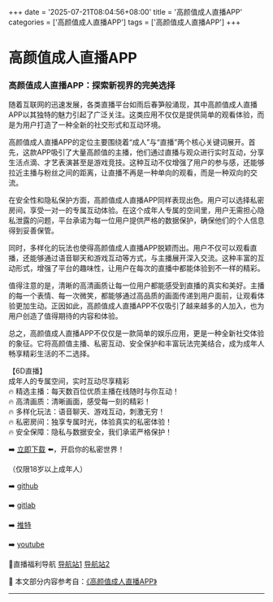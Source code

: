 +++
date = '2025-07-21T08:04:56+08:00'
title = '高颜值成人直播APP'
categories = ['高颜值成人直播APP']
tags = ['高颜值成人直播APP']
+++

# 高颜值成人直播APP

### 高颜值成人直播APP：探索新视界的完美选择

随着互联网的迅速发展，各类直播平台如雨后春笋般涌现，其中高颜值成人直播APP以其独特的魅力引起了广泛关注。这类应用不仅仅是提供简单的观看体验，而是为用户打造了一种全新的社交形式和互动环境。

高颜值成人直播APP的定位主要围绕着“成人”与“直播”两个核心关键词展开。首先，这款APP吸引了大量高颜值的主播，他们通过直播与观众进行实时互动，分享生活点滴、才艺表演甚至是游戏竞技。这种互动不仅增强了用户的参与感，还能够拉近主播与粉丝之间的距离，让直播不再是一种单向的观看，而是一种双向的交流。

在安全性和隐私保护方面，高颜值成人直播APP同样表现出色。用户可以选择私密房间，享受一对一的专属互动体验。在这个成年人专属的空间里，用户无需担心隐私泄露的问题，平台承诺为每一位用户提供严格的数据保护，确保他们的个人信息得到妥善保管。

同时，多样化的玩法也使得高颜值成人直播APP脱颖而出。用户不仅可以观看直播，还能够通过语音聊天和游戏互动等方式，与主播展开深入交流。这种丰富的互动形式，增强了平台的趣味性，让用户在每次的直播中都能体验到不一样的精彩。

值得注意的是，清晰的高清画质让每一位用户都能感受到直播的真实和美好。主播的每一个表情、每一次微笑，都能够通过高品质的画面传递到用户面前，让观看体验更加生动。正因如此，高颜值成人直播APP不仅吸引了越来越多的人加入，也为用户创造了值得期待的内容和体验。

总之，高颜值成人直播APP不仅仅是一款简单的娱乐应用，更是一种全新社交体验的象征。它将高颜值主播、私密互动、安全保护和丰富玩法完美结合，成为成年人畅享精彩生活的不二选择。

【6D直播】  
成年人的专属空间，实时互动尽享精彩  
🔥 精选主播：每天数百位优质主播在线随时与你互动！  
🔥 高清画质：清晰画面，感受每一刻的精彩！  
🔥 多样化玩法：语音聊天、游戏互动，刺激无穷！  
🔥 私密房间：独享专属时光，体验真实的私密体验！  
🔥 安全保障：隐私与数据安全，我们承诺严格保护！  

➡️ [立即下载](https://down123.s3.ap-east-1.amazonaws.com/down/down.html?channelCode=blog) ⬅️，开启你的私密世界！  

（仅限18岁以上成年人）  

➡️ [github](https://aldult-live.github.io/)  

➡️ [gitlab](https://seo-09598d.gitlab.io/)  

➡️ [推特](https://x.com/wegame33)  

➡️ [youtube](https://www.youtube.com/@6Dlive)  

🔞直播福利导航 [导航站1](https://webstack-86085a.gitlab.io/) [导航站2](https://onlygit123-2.github.io/)


📘 本文部分内容参考自：[《高颜值成人直播APP》](https://github.com/luxianshengvv/live)

---
